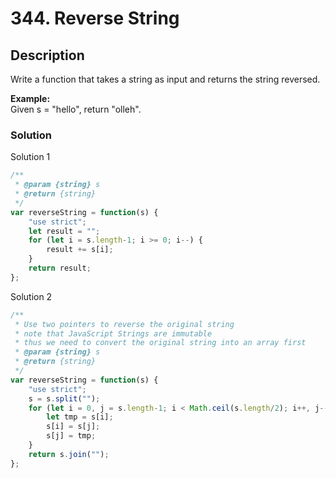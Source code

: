# 344. Reverse String

## Description

Write a function that takes a string as input and returns the string reversed.

**Example:**<br>
Given s = "hello", return "olleh".

### Solution
Solution 1
```javascript
/**
 * @param {string} s
 * @return {string}
 */
var reverseString = function(s) {
    "use strict";
    let result = "";
    for (let i = s.length-1; i >= 0; i--) {
        result += s[i];
    }
    return result;
};
```
Solution 2
```javascript
/**
 * Use two pointers to reverse the original string
 * note that JavaScript Strings are immutable
 * thus we need to convert the original string into an array first
 * @param {string} s
 * @return {string}
 */
var reverseString = function(s) {
    "use strict";
    s = s.split("");
    for (let i = 0, j = s.length-1; i < Math.ceil(s.length/2); i++, j--) {
        let tmp = s[i];
        s[i] = s[j];
        s[j] = tmp;
    }
    return s.join("");
};
```